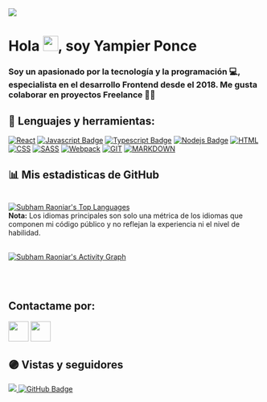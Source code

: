 <img src="https://imgur.com/5SaEg7K.png"/>
<h1>Hola <img src="https://raw.githubusercontent.com/MartinHeinz/MartinHeinz/master/wave.gif" width="30px">, soy Yampier Ponce</h1>
<h3>Soy un apasionado por la tecnología y la programación 💻, especialista en el desarrollo Frontend desde el 2018. Me gusta colaborar en proyectos Freelance 👨‍💻</h3>

## 🚀 Lenguajes y herramientas:



[![React](https://img.shields.io/badge/-React-61DBFB?style=for-the-badge&labelColor=black&logo=react&logoColor=61DBFB)](#) [![Javascript Badge](https://img.shields.io/badge/-Javascript-F0DB4F?style=for-the-badge&labelColor=black&logo=javascript&logoColor=F0DB4F)](#) [![Typescript Badge](https://img.shields.io/badge/-Typescript-007acc?style=for-the-badge&labelColor=black&logo=typescript&logoColor=007acc)](#) [![Nodejs Badge](https://img.shields.io/badge/-Nodejs-3C873A?style=for-the-badge&labelColor=black&logo=node.js&logoColor=3C873A)](#) [![HTML](https://img.shields.io/badge/-HTML-F07634?style=for-the-badge&labelColor=black&logo=html5&logoColor=F07634)](#) [![CSS](https://img.shields.io/badge/-CSS-007BC1?style=for-the-badge&labelColor=black&logo=CSS3&logoColor=007BC1)](#) [![SASS](https://img.shields.io/badge/-SASS-CF649A?style=for-the-badge&labelColor=black&logo=sass&logoColor=CF649A)](#) [![Webpack](https://img.shields.io/badge/-webpack-75AFCC?style=for-the-badge&labelColor=black&logo=webpack&logoColor=75AFCC)](#) [![GIT](https://img.shields.io/badge/-GIT-F34C28?style=for-the-badge&labelColor=black&logo=GIT&logoColor=F34C28)](#) [![MARKDOWN](https://img.shields.io/badge/-MARKDOWN-8EC8DC?style=for-the-badge&labelColor=black&logo=MARKDOWN&logoColor=ffffff)](#)
<br/>

## 📊 Mis estadisticas de GitHub

  <br/>
  <a href="https://github.com/SubhamRaoniar28/github-readme-stats"><img alt="Subham Raoniar's Top Languages" src="https://github-readme-stats.vercel.app/api/top-langs/?username=YampierPonceV&langs_count=8&count_private=true&layout=compact&theme=radical&hide_border=true&bg_color=0D1117" /></a>
  <br/>
  <b>Nota:</b> Los idiomas principales son solo una métrica de los idiomas que componen mi código público y no reflejan la experiencia ni el nivel de habilidad.

<br/>
<br/>

<a href="https://github.com/SubhamRaoniar28/github-readme-activity-graph"><img alt="Subham Raoniar's Activity Graph" src="https://activity-graph.herokuapp.com/graph?username=YampierPonceV&bg_color=0D1117&color=5BCDEC&line=5BCDEC&point=FFFFFF&hide_border=true" /></a>

<br/>
<br/>

## Contactame por:

<p align="left">

<a href = "https://www.linkedin.com/in/yampierponcev/"><img src="https://img.icons8.com/fluent/48/000000/linkedin.png" width="40"/></a>
<a href = "https://twitter.com/YampierPonceV"><img src="https://img.icons8.com/fluent/48/000000/twitter.png" width="40"/></a>

</p>

## 🟣 Vistas y seguidores

<a href="https://github.com/Meghna-DAS/github-profile-views-counter">
    <img src="https://komarev.com/ghpvc/?username=YampierPonceV&color=blue&style=flat-square">
</a>
<a href="https://github.com/YampierPonceV?tab=followers"><img src="https://img.shields.io/github/followers/YampierPonceV?label=Followers&style=blue" alt="GitHub Badge"></a>
